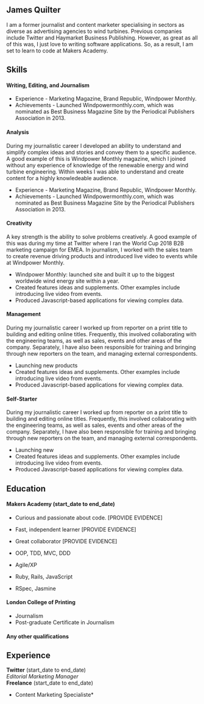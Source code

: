 ## James Quilter

I am a former journalist and content marketer specialising in sectors as diverse as advertising agencies to wind turbines. Previous companies include Twitter and Haymarket Business Publishing. However, as great as all of this was, I just love to writing software applications. So, as a result, I am set to learn to code at Makers Academy. 

## Skills

#### Writing, Editing, and Journalism



- Experience - Marketing Magazine, Brand Republic, Windpower Monthly.
- Achievements - Launched Windpowermonthly.com, which was nominated as Best Business Magazine Site by the Periodical Publishers Association in 2013. 

#### Analysis

During my journalistic career I developed an ability to understand and simplify complex ideas and stories and convey them to a specific audience. A good example of this is Windpower Monthly magazine, which I joined without any experience of knowledge of the renewable energy and wind turbine engineering. Within weeks I was able to understand and create content for a highly knowledeable audience.

- Experience - Marketing Magazine, Brand Republic, Windpower Monthly.
- Achievements - Launched Windpowermonthly.com, which was nominated as Best Business Magazine Site by the Periodical Publishers Association in 2013. 

#### Creativity

A key strength is the ability to solve problems creatively. A good example of this was during my time at Twitter where I ran the World Cup 2018 B2B marketing campaign for EMEA. In journalism, I worked with the sales team to create revenue driving products and introduced live video to events while at Windpower Monthly. 

- Windpower Monthly: launched site and built it up to the biggest worldwide wind energy site within a year.
- Created features ideas and supplements. Other examples include introducing live video from events. 
- Produced Javascript-based applications for viewing complex data. 

#### Management

During my journalistic career I worked up from reporter on a print title to building and editing online titles. Frequently, this involved collaborating with the engineering teams, as well as sales, events and other areas of the company. Separately, I have also been responsible for training and bringing through new reporters on the team, and managing external correspondents. 

- Launching new products
- Created features ideas and supplements. Other examples include introducing live video from events. 
- Produced Javascript-based applications for viewing complex data. 

#### Self-Starter

During my journalistic career I worked up from reporter on a print title to building and editing online titles. Frequently, this involved collaborating with the engineering teams, as well as sales, events and other areas of the company. Separately, I have also been responsible for training and bringing through new reporters on the team, and managing external correspondents. 

- Launching new 
- Created features ideas and supplements. Other examples include introducing live video from events. 
- Produced Javascript-based applications for viewing complex data. 

## Education

#### Makers Academy (start_date to end_date)

- Curious and passionate about code. [PROVIDE EVIDENCE]
- Fast, independent learner [PROVIDE EVIDENCE]
- Great collaborator [PROVIDE EVIDENCE]

- OOP, TDD, MVC, DDD
- Agile/XP
- Ruby, Rails, JavaScript
- RSpec, Jasmine

#### London College of Printing

- Journalism
- Post-graduate Certificate in Journalism

#### Any other qualifications

## Experience

**Twitter** (start_date to end_date)    
*Editorial Marketing Manager*  
**Freelance** (start_date to end_date)   
* Content Marketing Specialiste*  

